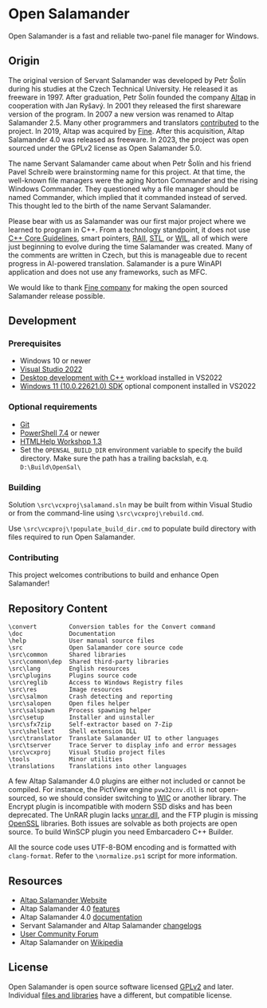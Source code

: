 # Open Salamander

Open Salamander is a fast and reliable two-panel file manager for Windows.

## Origin

The original version of Servant Salamander was developed by Petr Šolín during his studies at the Czech Technical University. He released it as freeware in 1997. After graduation, Petr Šolín founded the company [Altap](https://www.altap.cz/) in cooperation with Jan Ryšavý. In 2001 they released the first shareware version of the program. In 2007 a new version was renamed to Altap Salamander 2.5. Many other programmers and translators [contributed](AUTHORS) to the project. In 2019, Altap was acquired by [Fine](https://www.finesoftware.eu/). After this acquisition, Altap Salamander 4.0 was released as freeware. In 2023, the project was open sourced under the GPLv2 license as Open Salamander 5.0.

The name Servant Salamander came about when Petr Šolín and his friend Pavel Schreib were brainstorming name for this project. At that time, the well-known file managers were the aging Norton Commander and the rising Windows Commander. They questioned why a file manager should be named Commander, which implied that it commanded instead of served. This thought led to the birth of the name Servant Salamander.

Please bear with us as Salamander was our first major project where we learned to program in C++. From a technology standpoint, it does not use [C++ Core Guidelines](https://isocpp.github.io/CppCoreGuidelines/CppCoreGuidelines), smart pointers, [RAII](https://en.cppreference.com/w/cpp/language/raii), [STL](https://github.com/microsoft/STL), or [WIL](https://github.com/microsoft/wil), all of which were just beginning to evolve during the time Salamander was created. Many of the comments are written in Czech, but this is manageable due to recent progress in AI-powered translation. Salamander is a pure WinAPI application and does not use any frameworks, such as MFC.

We would like to thank [Fine company](https://www.finesoftware.eu/) for making the open sourced Salamander release possible.

## Development

### Prerequisites
- Windows 10 or newer
- [Visual Studio 2022](https://visualstudio.microsoft.com/downloads/)
- [Desktop development with C++](https://learn.microsoft.com/en-us/cpp/build/vscpp-step-0-installation?view=msvc-170) workload installed in VS2022
- [Windows 11 (10.0.22621.0) SDK](https://developer.microsoft.com/en-us/windows/downloads/windows-sdk/) optional component installed in VS2022

### Optional requirements
- [Git](https://git-scm.com/downloads)
- [PowerShell 7.4](https://learn.microsoft.com/en-us/powershell/scripting/install/installing-powershell-on-windows) or newer
- [HTMLHelp Workshop 1.3](https://learn.microsoft.com/en-us/answers/questions/265752/htmlhelp-workshop-download-for-chm-compiler-instal)
- Set the ```OPENSAL_BUILD_DIR``` environment variable to specify the build directory. Make sure the path has a trailing backslah, e.q. ```D:\Build\OpenSal\```

### Building

Solution ```\src\vcxproj\salamand.sln``` may be built from within Visual Studio or from the command-line using ```\src\vcxproj\rebuild.cmd```.

Use ```\src\vcxproj\!populate_build_dir.cmd``` to populate build directory with files required to run Open Salamander.

### Contributing

This project welcomes contributions to build and enhance Open Salamander!

## Repository Content

```
\convert         Conversion tables for the Convert command
\doc             Documentation
\help            User manual source files
\src             Open Salamander core source code
\src\common      Shared libraries
\src\common\dep  Shared third-party libraries
\src\lang        English resources
\src\plugins     Plugins source code
\src\reglib      Access to Windows Registry files
\src\res         Image resources
\src\salmon      Crash detecting and reporting
\src\salopen     Open files helper
\src\salspawn    Process spawning helper
\src\setup       Installer and uinstaller
\src\sfx7zip     Self-extractor based on 7-Zip
\src\shellext    Shell extension DLL
\src\translator  Translate Salamander UI to other languages
\src\tserver     Trace Server to display info and error messages
\src\vcxproj     Visual Studio project files
\tools           Minor utilities
\translations    Translations into other languages
```

A few Altap Salamander 4.0 plugins are either not included or cannot be compiled. For instance, the PictView engine ```pvw32cnv.dll``` is not open-sourced, so we should consider switching to [WIC](https://learn.microsoft.com/en-us/windows/win32/wic/-wic-about-windows-imaging-codec) or another library. The Encrypt plugin is incompatible with modern SSD disks and has been deprecated. The UnRAR plugin lacks [unrar.dll](https://www.rarlab.com/rar_add.htm), and the FTP plugin is missing [OpenSSL](https://www.openssl.org/) libraries. Both issues are solvable as both projects are open source. To build WinSCP plugin you need Embarcadero C++ Builder.

All the source code uses UTF-8-BOM encoding and is formatted with ```clang-format```. Refer to the ```\normalize.ps1``` script for more information.

## Resources

- [Altap Salamander Website](https://www.altap.cz/)
- Altap Salamander 4.0 [features](https://www.altap.cz/salamander/features/)
- Altap Salamander 4.0 [documentation](https://www.altap.cz/salamander/help/)
- Servant Salamander and Altap Salamander [changelogs](https://www.altap.cz/salamander/changelogs/)
- [User Community Forum](https://forum.altap.cz/)
- Altap Salamander on [Wikipedia](https://en.wikipedia.org/wiki/Altap_Salamander)

## License

Open Salamander is open source software licensed [GPLv2](doc/license_gpl.txt) and later.
Individual [files and libraries](doc/third_party.txt) have a different, but compatible license.
